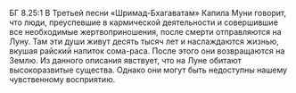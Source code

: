 БГ 8.25:1	В Третьей песни «Шримад-Бхагаватам» Капила Муни говорит, что люди, преуспевшие в кармической деятельности и совершившие все необходимые жертвоприношения, после смерти отправляются на Луну. Там эти души живут десять тысяч лет и наслаждаются жизнью, вкушая райский напиток сома-раса. После этого они возвращаются на Землю. Из данного описания явствует, что на Луне обитают высокоразвитые существа. Однако они могут быть недоступны нашему чувственному восприятию.